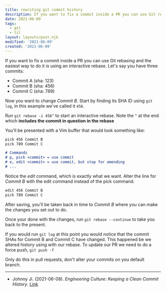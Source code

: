 ```yaml
---
title: rewriting git commit history
description: If you want to fix a commit inside a PR you can use Git rebasing and the easiest way to do it is using an interactive rebase
date: 2021-06-09
tags:
  - git
  - til
layout: layouts/post.njk
modified: '2021-06-09'
created: '2021-06-09'
---
```


If you want to fix a commit inside a PR you can use Git rebasing and the easiest way to do it is using an interactive rebase. Let's say you have three commits:

- Commit A (sha: 123)
- Commit B (sha: 456)
- Commit C (sha: 789)

Now you want to change _Commit B_. Start by finding its SHA ID using `git log`, in this example we've called it `456`.

Run `git rebase -i 456^` to start an interactive rebase. Note the `^` at the end which **includes the commit in question in the rebase**

You'll be presented with a Vim buffer that would look something like:

```md
pick 456 Commit B
pick 789 Commit C

# Commands
# p, pick <commit> = use commit
# e, edit <commit> = use commit, but stop for amending
# ...
```

Notice the _edit_ command, which is exactly what we want. Alter the line for _Commit B_ with the edit command instead of the pick command.

```md
edit 456 Commit B
pick 789 Commit C
```

After saving, you'll be taken back in time to _Commit B_ where you can make the changes you set out to do.

Once your done with the changes, run `git rebase --continue` to take you back to the present.

If you would run `git log` at this point you would notice that the commit SHAs for Commit B and Commit C have changed. This happened be we altered history using with our rebase. To update our PR we need to do a force push, `git push -f`

Only do this in pull requests, don't alter your commits on you default branch.

---

- Johnny Ji. (2021-06-08). _Engineering Culture: Keeping a Clean Commit History_. [Link](https://johnnyisji.medium.com/engineering-culture-keeping-a-clean-commit-history-453f950c1f2d)